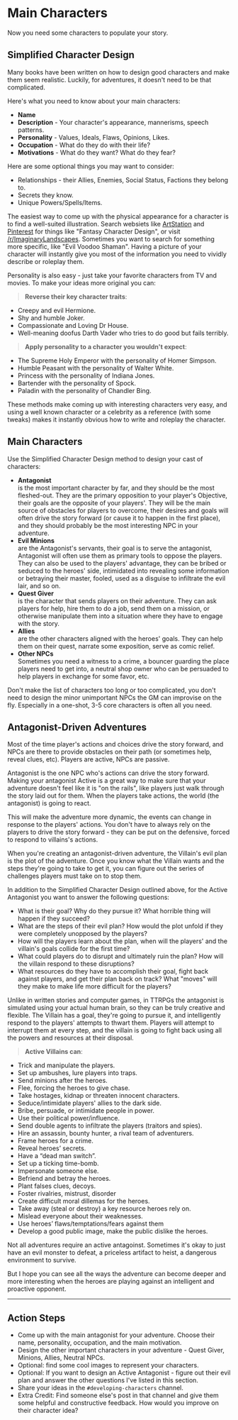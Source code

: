# Main Characters
Now you need some characters to populate your story.

## Simplified Character Design
Many books have been written on how to design good characters and make them seem realistic. Luckily, for adventures, it doesn't need to be that complicated.

Here's what you need to know about your main characters:
- **Name**
- **Description** - Your character's appearance, mannerisms, speech patterns.
- **Personality** - Values, Ideals, Flaws, Opinions, Likes.
- **Occupation** - What do they do with their life?
- **Motivations** - What do they want? What do they fear?

Here are some optional things you may want to consider:
- Relationships - their Allies, Enemies, Social Status, Factions they belong to.
- Secrets they know.
- Unique Powers/Spells/Items.

The easiest way to come up with the physical appearance for a character is to find a well-suited illustration. Search websiets like [ArtStation](https://www.artstation.com/search?sort_by=likes&category_ids=65&medium_ids=1) and [Pinterest](https://www.pinterest.com/search/pins/?q=fantasy%20character%20design&rs=typed&term_meta[]=fantasy%7Ctyped&term_meta[]=character%7Ctyped&term_meta[]=design%7Ctyped) for things like "Fantasy Character Design", or visit [/r/ImaginaryLandscapes](https://www.reddit.com/r/ImaginaryCharacters/top/). Sometimes you want to search for something more specific, like "Evil Voodoo Shaman". Having a picture of your character will instantly give you most of the information you need to vividly describe or roleplay them.

Personality is also easy - just take your favorite characters from TV and movies. To make your ideas more original you can:
> **Reverse their key character traits**:
- Creepy and evil Hermione.
- Shy and humble Joker.
- Compassionate and Loving Dr House.
- Well-meaning doofus Darth Vader who tries to do good but fails terribly.

> **Apply personality to a character you wouldn't expect**:
- The Supreme Holy Emperor with the personality of Homer Simpson.
- Humble Peasant with the personality of Walter White.
- Princess with the personality of Indiana Jones.
- Bartender with the personality of Spock.
- Paladin with the personality of Chandler Bing.

These methods make coming up with interesting characters very easy, and using a well known character or a celebrity as a reference (with some tweaks) makes it instantly obvious how to write and roleplay the character.

## Main Characters
Use the Simplified Character Design method to design your cast of characters:
- **Antagonist**  
is the most important character by far, and they should be the most fleshed-out. They are the primary opposition to your player's Objective, their goals are the opposite of your players'. They will be the main source of obstacles for players to overcome, their desires and goals will often drive the story forward (or cause it to happen in the first place), and they should probably be the most interesting NPC in your adventure.
- **Evil Minions**  
are the Antagonist's servants, their goal is to serve the antagonist, Antagonist will often use them as primary tools to oppose the players. They can also be used to the players' advantage, they can be bribed or seduced to the heroes' side, intimidated into revealing some information or betraying their master, fooled, used as a disguise to infiltrate the evil lair, and so on.
- **Quest Giver**  
is the character that sends players on their adventure. They can ask players for help, hire them to do a job, send them on a mission, or otherwise manipulate them into a situation where they have to engage with the story.
- **Allies**  
are the other characters aligned with the heroes' goals. They can help them on their quest, narrate some exposition, serve as comic relief.
- **Other NPCs**  
Sometimes you need a witness to a crime, a bouncer guarding the place players need to get into, a neutral shop owner who can be persuaded to help players in exchange for some favor, etc.

Don't make the list of characters too long or too complicated, you don't need to design the minor unimportant NPCs the GM can improvise on the fly. Especially in a one-shot, 3-5 core characters is often all you need.


<!-- You can start with a goal ("Get Treasure") and then come up with an Antagonist ("Evil guy who wants to get it first"). Or you can start with an antagonist... -->

## Antagonist-Driven Adventures
Most of the time player's actions and choices drive the story forward, and NPCs are there to provide obstacles on their path (or sometimes help, reveal clues, etc). Players are active, NPCs are passive.

Antagonist is the one NPC who's actions can drive the story forward. Making your antagonist Active is a great way to make sure that your adventure doesn't feel like it is "on the rails", like players just walk through the story laid out for them. When the players take actions, the world (the antagonist) is going to react. 

This will make the adventure more dynamic, the events can change in response to the players' actions. You don't have to always rely on the players to drive the story forward - they can be put on the defensive, forced to respond to villains's actions.

When you're creating an antagonist-driven adventure, the Villain's evil plan is the plot of the adventure. Once you know what the Villain wants and the steps they're going to take to get it, you can figure out the series of challenges players must take on to stop them.

In addition to the Simplified Character Design outlined above, for the Active Antagonist you want to answer the following questions:
- What is their goal? Why do they pursue it? What horrible thing will happen if they succeed? 
- What are the steps of their evil plan? How would the plot unfold if they were completely unopposed by the players? 
- How will the players learn about the plan, when will the players' and the villain's goals collide for the first time? 
- What could players do to disrupt and ultimately ruin the plan? How will the villain respond to these disruptions? 
- What resources do they have to accomplish their goal, fight back against players, and get their plan back on track? What "moves" will they make to make life more difficult for the players?

Unlike in written stories and computer games, in TTRPGs the antagonist is simulated using your actual human brain, so they can be truly creative and flexible. The Villain has a goal, they're going to pursue it, and intelligently respond to the players' attempts to thwart them. Players will attempt to interrupt them at every step, and the villain is going to fight back using all the powers and resources at their disposal.

> **Active Villains can**:
- Trick and manipulate the players.
- Set up ambushes, lure players into traps.
- Send minions after the heroes.
- Flee, forcing the heroes to give chase.
- Take hostages, kidnap or threaten innocent characters.
- Seduce/intimidate players' allies to the dark side.
- Bribe, persuade, or intimidate people in power.
- Use their political power/influence.
- Send double agents to infiltrate the players (traitors and spies).
- Hire an assassin, bounty hunter, a rival team of adventurers.
- Frame heroes for a crime.
- Reveal heroes’ secrets.
- Have a “dead man switch”.
- Set up a ticking time-bomb.
- Impersonate someone else.
- Befriend and betray the heroes.
- Plant falses clues, decoys.
- Foster rivalries, mistrust, disorder
- Create difficult moral dillemas for the heroes.
- Take away (steal or destroy) a key resource heroes rely on.
- Mislead everyone about their weaknesses.
- Use heroes’ flaws/temptations/fears against them
- Develop a good public image, make the public dislike the heroes.

Not all adventures require an active antagoinst. Sometimes it's okay to just have an evil monster to defeat, a priceless artifact to heist, a dangerous environment to survive.

But I hope you can see all the ways the adventure can become deeper and more interesting when the heroes are playing against an intelligent and proactive opponent.


---

## Action Steps
- Come up with the main antagonist for your adventure. Choose their name, personality, occupation, and the main motivation. 
- Design the other important characters in your adventure - Quest Giver, Minions, Allies, Neutral NPCs.
- Optional: find some cool images to represent your characters.
- Optional: If you want to design an Active Antagonist - figure out their evil plan and answer the other questions I've listed in this section.
- Share your ideas in the `#developing-characters` channel.
- Extra Credit: Find someone else's post in that channel and give them some helpful and constructive feedback. How would you improve on their character idea?
